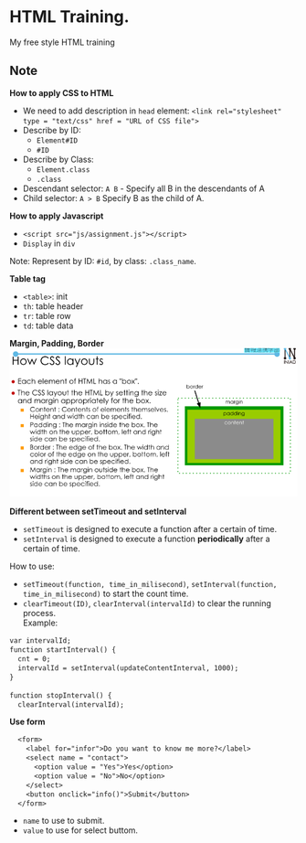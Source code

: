 # HTML Training.  
My free style HTML training
## Note  
**How to apply CSS to HTML**  
- We need to add description in `head` element: `<link rel="stylesheet" type = "text/css" href = "URL of CSS file">`  
- Describe by ID:  
    + `Element#ID`
    + `#ID`  
- Describe by Class:  
    + `Element.class`  
    + `.class`      
- Descendant selector:  `A B` - Specify all B in the descendants of A  
- Child selector: `A > B` Specify B as the child of A.  



**How to apply Javascript**  
- `<script src="js/assignment.js"></script>`  
- `Display` in `div`  

Note: Represent by ID: `#id`, by class: `.class_name`.  

**Table tag**  
- `<table>`: init  
- `th`: table header
- `tr`: table row  
- `td`: table data  

**Margin, Padding, Border**  
![IMG](img/layout.png)    

**Different between setTimeout and setInterval**  
- `setTimeout` is designed to execute a function after a certain of time.
- `setInterval` is designed to execute a function **periodically** after a certain of time.  

How to use:  
- `setTimeout(function, time_in_milisecond)`, `setInterval(function, time_in_milisecond)` to start the count time.  
- `clearTimeout(ID)`, `clearInterval(intervalId)` to clear the running process.  
Example:  
```
var intervalId;
function startInterval() {
  cnt = 0;
  intervalId = setInterval(updateContentInterval, 1000);
}

function stopInterval() {
  clearInterval(intervalId);
```  
**Use form**  
```
  <form>
    <label for="infor">Do you want to know me more?</label>
    <select name = "contact">
      <option value = "Yes">Yes</option>
      <option value = "No">No</option>
    </select>
    <button onclick="info()">Submit</button>
  </form>
```  
- `name` to use to submit.    
- `value` to use for select buttom.  







  

